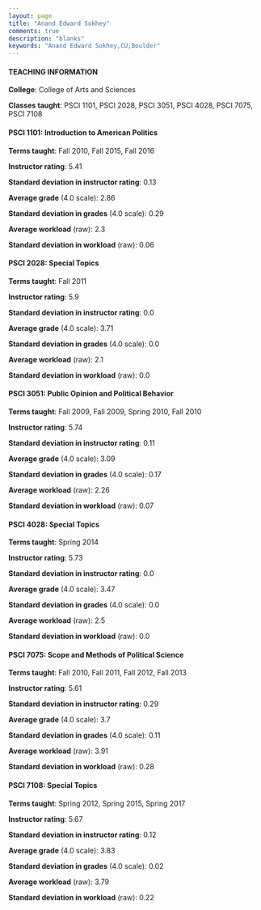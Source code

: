 ```yaml
---
layout: page
title: "Anand Edward Sokhey" 
comments: true
description: "blanks"
keywords: "Anand Edward Sokhey,CU,Boulder"
---
```

<head>
<script src="https://ajax.googleapis.com/ajax/libs/jquery/2.1.3/jquery.min.js"></script>
<script src="https://dl.dropboxusercontent.com/s/pc42nxpaw1ea4o9/highcharts.js?dl=0"></script>
<!-- <script src="../assets/js/highcharts.js"></script> -->
<style type="text/css">@font-face {
	font-family: "Bebas Neue";
	src: url(https://www.filehosting.org/file/details/544349/BebasNeue Regular.otf) format("opentype");
	}
	h1.Bebas { 
		font-family: "Bebas Neue", Verdana, Tahoma;
	}
</style>
</head>
	   
#### TEACHING INFORMATION

**College**: College of Arts and Sciences

**Classes taught**: PSCI 1101, PSCI 2028, PSCI 3051, PSCI 4028, PSCI 7075, PSCI 7108

#### PSCI 1101: Introduction to American Politics

**Terms taught**: Fall 2010, Fall 2015, Fall 2016

**Instructor rating**: 5.41

**Standard deviation in instructor rating**: 0.13

**Average grade** (4.0 scale): 2.86

**Standard deviation in grades** (4.0 scale): 0.29

**Average workload** (raw): 2.3

**Standard deviation in workload** (raw): 0.06

#### PSCI 2028: Special Topics

**Terms taught**: Fall 2011

**Instructor rating**: 5.9

**Standard deviation in instructor rating**: 0.0

**Average grade** (4.0 scale): 3.71

**Standard deviation in grades** (4.0 scale): 0.0

**Average workload** (raw): 2.1

**Standard deviation in workload** (raw): 0.0

#### PSCI 3051: Public Opinion and Political Behavior

**Terms taught**: Fall 2009, Fall 2009, Spring 2010, Fall 2010

**Instructor rating**: 5.74

**Standard deviation in instructor rating**: 0.11

**Average grade** (4.0 scale): 3.09

**Standard deviation in grades** (4.0 scale): 0.17

**Average workload** (raw): 2.26

**Standard deviation in workload** (raw): 0.07

#### PSCI 4028: Special Topics

**Terms taught**: Spring 2014

**Instructor rating**: 5.73

**Standard deviation in instructor rating**: 0.0

**Average grade** (4.0 scale): 3.47

**Standard deviation in grades** (4.0 scale): 0.0

**Average workload** (raw): 2.5

**Standard deviation in workload** (raw): 0.0

#### PSCI 7075: Scope and Methods of Political Science

**Terms taught**: Fall 2010, Fall 2011, Fall 2012, Fall 2013

**Instructor rating**: 5.61

**Standard deviation in instructor rating**: 0.29

**Average grade** (4.0 scale): 3.7

**Standard deviation in grades** (4.0 scale): 0.11

**Average workload** (raw): 3.91

**Standard deviation in workload** (raw): 0.28

#### PSCI 7108: Special Topics

**Terms taught**: Spring 2012, Spring 2015, Spring 2017

**Instructor rating**: 5.67

**Standard deviation in instructor rating**: 0.12

**Average grade** (4.0 scale): 3.83

**Standard deviation in grades** (4.0 scale): 0.02

**Average workload** (raw): 3.79

**Standard deviation in workload** (raw): 0.22

